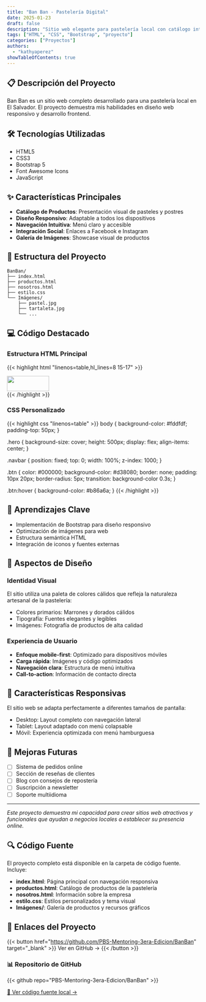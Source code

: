 ```yaml
---
title: "Ban Ban - Pastelería Digital"
date: 2025-01-23
draft: false
description: "Sitio web elegante para pastelería local con catálogo interactivo"
tags: ["HTML", "CSS", "Bootstrap", "proyecto"]
categories: ["Proyectos"]
authors:
  - "kathyaperez"
showTableOfContents: true
---
```


## 📋 Descripción del Proyecto

Ban Ban es un sitio web completo desarrollado para una pastelería local en El Salvador. El proyecto demuestra mis habilidades en diseño web responsivo y desarrollo frontend.

## 🛠️ Tecnologías Utilizadas

- HTML5
- CSS3
- Bootstrap 5
- Font Awesome Icons
- JavaScript

## ✨ Características Principales

- **Catálogo de Productos**: Presentación visual de pasteles y postres
- **Diseño Responsivo**: Adaptable a todos los dispositivos
- **Navegación Intuitiva**: Menú claro y accesible
- **Integración Social**: Enlaces a Facebook e Instagram
- **Galería de Imágenes**: Showcase visual de productos

## 📂 Estructura del Proyecto

```
BanBan/
├── index.html
├── productos.html
├── nosotros.html
├── estilo.css
└── Imágenes/
    ├── pastel.jpg
    ├── tartaleta.jpg
    └── ...
```

## 💻 Código Destacado

### Estructura HTML Principal
{{< highlight html "linenos=table,hl_lines=8 15-17" >}}
<!DOCTYPE html>
<html lang="es">
<head>
    <meta charset="UTF-8">
    <meta name="viewport" content="width=device-width, initial-scale=1.0">
    <title>Ban Ban - Inicio</title>
    <link rel="icon" href="Imágenes/logo.png">
    <link href="https://cdn.jsdelivr.net/npm/bootstrap@5.3.0/dist/css/bootstrap.min.css" rel="stylesheet">
    <link rel="stylesheet" href="https://cdnjs.cloudflare.com/ajax/libs/font-awesome/6.4.2/css/all.min.css">
    <link rel="stylesheet" href="estilo.css">
</head>
<body>
    <!-- Barra de navegación responsiva -->
    <nav class="navbar navbar-expand-lg navbar-light bg-light">
        <div class="container">
            <a class="navbar-brand" href="index.html">
                <img src="Imágenes/logo.jpg" width="110" height="40">
            </a>
        </div>
    </nav>
</body>
</html>
{{< /highlight >}}

### CSS Personalizado
{{< highlight css "linenos=table" >}}
body {
    background-color: #fddfdf;
    padding-top: 50px;
}

.hero {
    background-size: cover;
    height: 500px;
    display: flex;
    align-items: center;
}

.navbar {
    position: fixed;
    top: 0;
    width: 100%;
    z-index: 1000;
}

.btn {
    color: #000000;
    background-color: #d38080;
    border: none;
    padding: 10px 20px;
    border-radius: 5px;
    transition: background-color 0.3s;
}

.btn:hover {
    background-color: #b86a6a;
}
{{< /highlight >}}

## 🎯 Aprendizajes Clave

- Implementación de Bootstrap para diseño responsivo
- Optimización de imágenes para web
- Estructura semántica HTML
- Integración de iconos y fuentes externas

## 🎨 Aspectos de Diseño

### Identidad Visual
El sitio utiliza una paleta de colores cálidos que refleja la naturaleza artesanal de la pastelería:
- Colores primarios: Marrones y dorados cálidos
- Tipografía: Fuentes elegantes y legibles
- Imágenes: Fotografía de productos de alta calidad

### Experiencia de Usuario
- **Enfoque mobile-first**: Optimizado para dispositivos móviles
- **Carga rápida**: Imágenes y código optimizados
- **Navegación clara**: Estructura de menú intuitiva
- **Call-to-action**: Información de contacto directa

## 📱 Características Responsivas

El sitio web se adapta perfectamente a diferentes tamaños de pantalla:
- Desktop: Layout completo con navegación lateral
- Tablet: Layout adaptado con menú colapsable
- Móvil: Experiencia optimizada con menú hamburguesa

## 🚀 Mejoras Futuras

- [ ] Sistema de pedidos online
- [ ] Sección de reseñas de clientes
- [ ] Blog con consejos de repostería
- [ ] Suscripción a newsletter
- [ ] Soporte multiidioma

---

*Este proyecto demuestra mi capacidad para crear sitios web atractivos y funcionales que ayudan a negocios locales a establecer su presencia online.*

## 🔍 Código Fuente

El proyecto completo está disponible en la carpeta de código fuente. Incluye:

- **index.html**: Página principal con navegación responsiva
- **productos.html**: Catálogo de productos de la pastelería
- **nosotros.html**: Información sobre la empresa
- **estilo.css**: Estilos personalizados y tema visual
- **Imágenes/**: Galería de productos y recursos gráficos

## 🔗 Enlaces del Proyecto

{{< button href="https://github.com/PBS-Mentoring-3era-Edicion/BanBan" target="_blank" >}}
Ver en GitHub →
{{< /button >}}

### 📊 Repositorio de GitHub

{{< github repo="PBS-Mentoring-3era-Edicion/BanBan" >}}

[📂 Ver código fuente local →](/assets/kathya-codebase/BanBan)